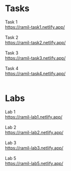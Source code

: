 # Tasks
Task 1 <br>
https://ramil-task1.netlify.app/
<br> <br>
Task 2 <br>
https://ramil-task2.netlify.app/
<br><br>
Task 3 <br>
https://ramil-task3.netlify.app/
<br><br>
Task 4 <br>
https://ramil-task4.netlify.app/
<br><br>


# Labs
Lab 1 <br>
https://ramil-lab1.netlify.app/
<br><br>
Lab 2 <br>
https://ramil-lab2.netlify.app/
<br><br>
Lab 3 <br>
https://ramil-lab3.netlify.app/
<br><br>
Lab 5 <br>
https://ramil-lab5.netlify.app/
<br><br>
